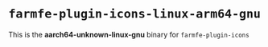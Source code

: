 # `farmfe-plugin-icons-linux-arm64-gnu`

This is the **aarch64-unknown-linux-gnu** binary for `farmfe-plugin-icons`
